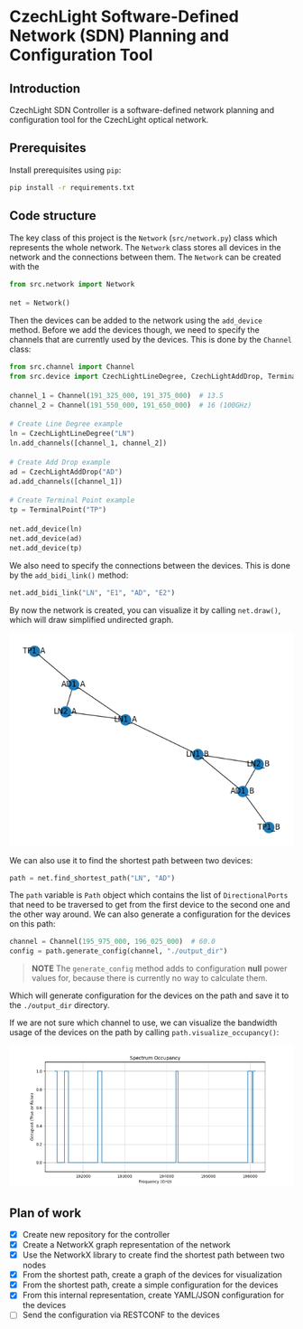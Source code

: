 # CzechLight Software-Defined Network (SDN) Planning and Configuration Tool

## Introduction

CzechLight SDN Controller is a software-defined network planning and configuration tool for the CzechLight optical
network.

## Prerequisites

Install prerequisites using `pip`:

```bash
pip install -r requirements.txt
```

## Code structure

The key class of this project is the `Network` (`src/network.py`) class which represents the whole network.
The `Network`
class stores all devices in the network and the connections between them. The `Network` can be created with the

```python
from src.network import Network

net = Network()
```

Then the devices can be added to the network using the `add_device` method. Before we add the devices though, we need to
specify the channels that are currently used by the devices. This is done by the `Channel` class:

```python
from src.channel import Channel
from src.device import CzechLightLineDegree, CzechLightAddDrop, TerminalPoint

channel_1 = Channel(191_325_000, 191_375_000)  # 13.5
channel_2 = Channel(191_550_000, 191_650_000)  # 16 (100GHz)

# Create Line Degree example
ln = CzechLightLineDegree("LN")
ln.add_channels([channel_1, channel_2])

# Create Add Drop example
ad = CzechLightAddDrop("AD")
ad.add_channels([channel_1])

# Create Terminal Point example
tp = TerminalPoint("TP")

net.add_device(ln)
net.add_device(ad)
net.add_device(tp)
```

We also need to specify the connections between the devices. This is done by the `add_bidi_link()` method:

```python
net.add_bidi_link("LN", "E1", "AD", "E2")
```

By now the network is created, you can visualize it by calling `net.draw()`, which will draw simplified undirected
graph.

![Network](./figures/network.png)

We can also use it to find the shortest path between two devices:

```python
path = net.find_shortest_path("LN", "AD")
```

The `path` variable is `Path` object which contains the list of `DirectionalPorts` that need to be traversed to get from
the first device to the second one and the other way around. We can also generate a configuration for the devices on
this path:

```python
channel = Channel(195_975_000, 196_025_000)  # 60.0
config = path.generate_config(channel, "./output_dir")
```

> **NOTE**
> The `generate_config` method adds to configuration **null** power values for, because there is currently no way to
> calculate them.

Which will generate configuration for the devices on the path and save it to the `./output_dir` directory.

If we are not sure which channel to use, we can visualize the bandwidth usage of the devices on the path by calling
`path.visualize_occupancy()`:

![Occupancy](./figures/occupancy.png)

## Plan of work

- [x] Create new repository for the controller
- [x] Create a NetworkX graph representation of the network
- [x] Use the NetworkX library to create find the shortest path between two nodes
- [x] From the shortest path, create a graph of the devices for visualization
- [x] From the shortest path, create a simple configuration for the devices
- [x] From this internal representation, create YAML/JSON configuration for the devices
- [ ] Send the configuration via RESTCONF to the devices
